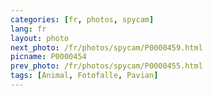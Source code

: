 ```yaml
---
categories: [fr, photos, spycam]
lang: fr
layout: photo
next_photo: /fr/photos/spycam/P0000459.html
picname: P0000454
prev_photo: /fr/photos/spycam/P0000455.html
tags: [Animal, Fotofalle, Pavian]
---
```

